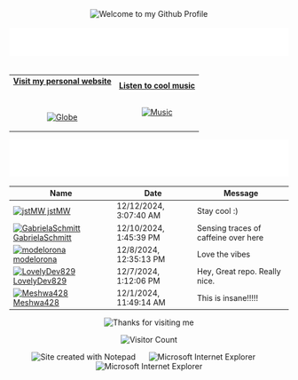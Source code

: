 <!-- "Hero" Header -->
<div align="center">
  <img src="https://github.com/BrunnerLivio/brunnerlivio/blob/master/images/welcome.png?raw=true" style="max-width: 100%;" alt="Welcome to my Github Profile" />
  <br />
  <br />
  <img height="50" alt="My Name is Livio and I like Node.js" src="images/personal_note.svg" />
  <br />
  <br />

</div>

<!-- Social -->
<table width="100%" align="center">
<tr>
<td align="center">
<a href="https://brunnerliv.io">
<strong>Visit my personal website </strong>
<br />
<br />
<br />

<p>

<img alt="Globe" height="80" src="images/globe.gif">
</a>
</p>

</td>


<td align="center">
<a href="https://www.youtube.com/watch?v=3YxaaGgTQYM&ab_channel=EvanescenceVEVO">
<strong>Listen to cool music</strong>
<br />
<br />


<p>
<img height="100" alt="Music" src="images/music.gif"> 
</a>
</p>

</td>
</tr>
</table>

<div align="center">
<a href="https://github.com/BrunnerLivio/brunnerlivio/issues/62#issuecomment-new"><img src="images/guestbook.svg"></a> 
</div>

<!-- Guestbook -->
| Name | Date | Message |
|---|---|---|
| <a href="https://github.com/jstMW"><img width="24" src="https://avatars.githubusercontent.com/u/135103211?s=24&u=ad1d90763a79923d741d8153bc5a0245307e2bd1&v=4" alt="jstMW" /> jstMW</a> |12/12/2024, 3:07:40 AM|Stay cool :)|
| <a href="https://github.com/GabrielaSchmitt"><img width="24" src="https://avatars.githubusercontent.com/u/86369677?s=24&u=da27ba71f02843caf80ac33936f2fc260622a079&v=4" alt="GabrielaSchmitt" /> GabrielaSchmitt</a> |12/10/2024, 1:45:39 PM|Sensing traces of caffeine over here|
| <a href="https://github.com/modelorona"><img width="24" src="https://avatars.githubusercontent.com/u/23018759?s=24&u=56fde256ded4238e8ecff48033b01a295905b1a5&v=4" alt="modelorona" /> modelorona</a> |12/8/2024, 12:35:13 PM|Love the vibes|
| <a href="https://github.com/LovelyDev829"><img width="24" src="https://avatars.githubusercontent.com/u/99057103?s=24&u=2ab75ab5fecd17e5040d9884d67e7acfc5e2b6af&v=4" alt="LovelyDev829" /> LovelyDev829</a> |12/7/2024, 1:12:06 PM|Hey, Great repo. Really nice.|
| <a href="https://github.com/Meshwa428"><img width="24" src="https://avatars.githubusercontent.com/u/135232056?s=24&v=4" alt="Meshwa428" /> Meshwa428</a> |12/1/2024, 11:49:14 AM|This is insane!!!!!|
<!-- /Guestbook -->

<!-- Footer -->

<div align="center">

<img height="120" alt="Thanks for visiting me" width="100%" src="https://raw.githubusercontent.com/BrunnerLivio/brunnerlivio/master/images/marquee.svg" />
<br />

![Visitor Count](https://profile-counter.glitch.me/brunnerlivio/count.svg)


<img src="https://raw.githubusercontent.com/BrunnerLivio/brunnerlivio/master/images/notepad.gif" alt="Site created with Notepad" height="30" />
<!-- "margin-right: whatever;" -->
<span>&nbsp;&nbsp;&nbsp;&nbsp;</span>  
<img src="https://raw.githubusercontent.com/BrunnerLivio/brunnerlivio/master/images/ie_logo.gif" alt="Microsoft Internet Explorer" />
<span>&nbsp;&nbsp;&nbsp;&nbsp;</span>  
<img src="https://raw.githubusercontent.com/BrunnerLivio/brunnerlivio/master/images/noframes.gif" alt="Microsoft Internet Explorer" />

</div>
